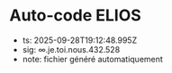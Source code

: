 # Auto-code ELIOS
- ts: 2025-09-28T19:12:48.995Z
- sig: ∞.je.toi.nous.432.528
- note: fichier généré automatiquement